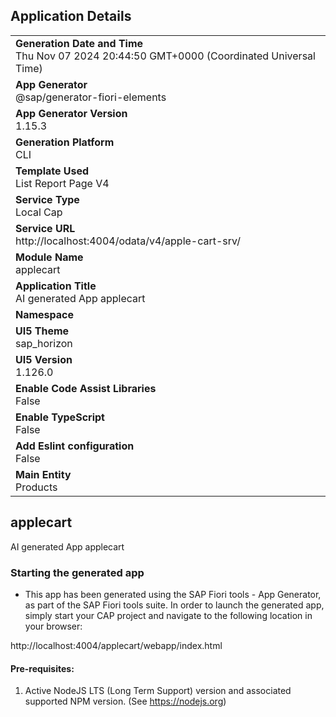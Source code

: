## Application Details
|               |
| ------------- |
|**Generation Date and Time**<br>Thu Nov 07 2024 20:44:50 GMT+0000 (Coordinated Universal Time)|
|**App Generator**<br>@sap/generator-fiori-elements|
|**App Generator Version**<br>1.15.3|
|**Generation Platform**<br>CLI|
|**Template Used**<br>List Report Page V4|
|**Service Type**<br>Local Cap|
|**Service URL**<br>http://localhost:4004/odata/v4/apple-cart-srv/|
|**Module Name**<br>applecart|
|**Application Title**<br>AI generated App applecart|
|**Namespace**<br>|
|**UI5 Theme**<br>sap_horizon|
|**UI5 Version**<br>1.126.0|
|**Enable Code Assist Libraries**<br>False|
|**Enable TypeScript**<br>False|
|**Add Eslint configuration**<br>False|
|**Main Entity**<br>Products|

## applecart

AI generated App applecart

### Starting the generated app

-   This app has been generated using the SAP Fiori tools - App Generator, as part of the SAP Fiori tools suite.  In order to launch the generated app, simply start your CAP project and navigate to the following location in your browser:

http://localhost:4004/applecart/webapp/index.html

#### Pre-requisites:

1. Active NodeJS LTS (Long Term Support) version and associated supported NPM version.  (See https://nodejs.org)


